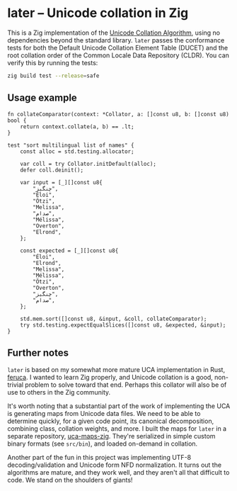 # later – Unicode collation in Zig

This is a Zig implementation of the
[Unicode Collation Algorithm](https://www.unicode.org/reports/tr10/), using no
dependencies beyond the standard library. `later` passes the conformance tests
for both the Default Unicode Collation Element Table (DUCET) and the root
collation order of the Common Locale Data Repository (CLDR). You can verify this
by running the tests:

```sh
zig build test --release=safe
```

## Usage example

```zig
fn collateComparator(context: *Collator, a: []const u8, b: []const u8) bool {
    return context.collate(a, b) == .lt;
}

test "sort multilingual list of names" {
    const alloc = std.testing.allocator;

    var coll = try Collator.initDefault(alloc);
    defer coll.deinit();

    var input = [_][]const u8{
        "چنگیز",
        "Éloi",
        "Ötzi",
        "Melissa",
        "صدام",
        "Mélissa",
        "Overton",
        "Elrond",
    };

    const expected = [_][]const u8{
        "Éloi",
        "Elrond",
        "Melissa",
        "Mélissa",
        "Ötzi",
        "Overton",
        "چنگیز",
        "صدام",
    };

    std.mem.sort([]const u8, &input, &coll, collateComparator);
    try std.testing.expectEqualSlices([]const u8, &expected, &input);
}
```

## Further notes

`later` is based on my somewhat more mature UCA implementation in Rust,
[feruca](https://github.com/theodore-s-beers/feruca). I wanted to learn Zig
properly, and Unicode collation is a good, non-trivial problem to solve toward
that end. Perhaps this collator will also be of use to others in the Zig
community.

It's worth noting that a substantial part of the work of implementing the UCA is
generating maps from Unicode data files. We need to be able to determine
quickly, for a given code point, its canonical decomposition, combining class,
collation weights, and more. I built the maps for `later` in a separate
repository, [uca-maps-zig](https://github.com/theodore-s-beers/uca-maps-zig).
They're serialized in simple custom binary formats (see `src/bin`), and loaded
on-demand in collation.

Another part of the fun in this project was implementing UTF-8
decoding/validation and Unicode form NFD normalization. It turns out the
algorithms are mature, and they work well, and they aren't all that difficult to
code. We stand on the shoulders of giants!
